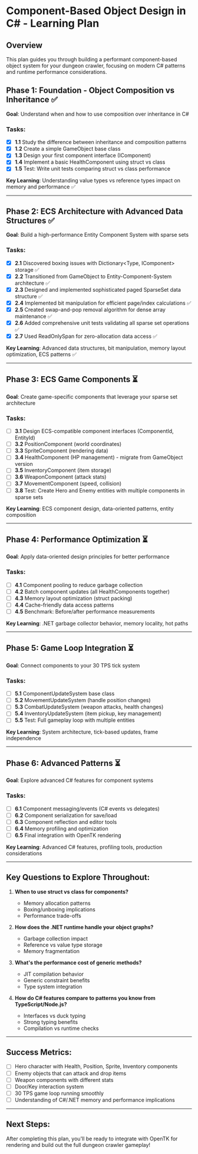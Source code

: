 # Component-Based Object Design in C# - Learning Plan

## Overview
This plan guides you through building a performant component-based object system for your dungeon crawler, focusing on modern C# patterns and runtime performance considerations.

## Phase 1: Foundation - Object Composition vs Inheritance ✅
**Goal**: Understand when and how to use composition over inheritance in C#

### Tasks:
- [x] **1.1** Study the difference between inheritance and composition patterns
- [x] **1.2** Create a simple GameObject base class
- [x] **1.3** Design your first component interface (IComponent)
- [x] **1.4** Implement a basic HealthComponent using struct vs class
- [x] **1.5** Test: Write unit tests comparing struct vs class performance

**Key Learning**: Understanding value types vs reference types impact on memory and performance ✅

---

## Phase 2: ECS Architecture with Advanced Data Structures ✅
**Goal**: Build a high-performance Entity Component System with sparse sets

### Tasks:
- [x] **2.1** Discovered boxing issues with Dictionary<Type, IComponent> storage ✅
- [x] **2.2** Transitioned from GameObject to Entity-Component-System architecture ✅
- [x] **2.3** Designed and implemented sophisticated paged SparseSet<T> data structure ✅
- [x] **2.4** Implemented bit manipulation for efficient page/index calculations ✅
- [x] **2.5** Created swap-and-pop removal algorithm for dense array maintenance ✅
- [x] **2.6** Added comprehensive unit tests validating all sparse set operations ✅
- [x] **2.7** Used ReadOnlySpan<T> for zero-allocation data access ✅

**Key Learning**: Advanced data structures, bit manipulation, memory layout optimization, ECS patterns ✅

---

## Phase 3: ECS Game Components ⏳
**Goal**: Create game-specific components that leverage your sparse set architecture

### Tasks:
- [ ] **3.1** Design ECS-compatible component interfaces (ComponentId, EntityId)
- [ ] **3.2** PositionComponent (world coordinates) 
- [ ] **3.3** SpriteComponent (rendering data)
- [ ] **3.4** HealthComponent (HP management) - migrate from GameObject version
- [ ] **3.5** InventoryComponent (item storage)
- [ ] **3.6** WeaponComponent (attack stats)
- [ ] **3.7** MovementComponent (speed, collision)
- [ ] **3.8** Test: Create Hero and Enemy entities with multiple components in sparse sets

**Key Learning**: ECS component design, data-oriented patterns, entity composition

---

## Phase 4: Performance Optimization ⏳
**Goal**: Apply data-oriented design principles for better performance

### Tasks:
- [ ] **4.1** Component pooling to reduce garbage collection
- [ ] **4.2** Batch component updates (all HealthComponents together)
- [ ] **4.3** Memory layout optimization (struct packing)
- [ ] **4.4** Cache-friendly data access patterns
- [ ] **4.5** Benchmark: Before/after performance measurements

**Key Learning**: .NET garbage collector behavior, memory locality, hot paths

---

## Phase 5: Game Loop Integration ⏳
**Goal**: Connect components to your 30 TPS tick system

### Tasks:
- [ ] **5.1** ComponentUpdateSystem base class
- [ ] **5.2** MovementUpdateSystem (handle position changes)
- [ ] **5.3** CombatUpdateSystem (weapon attacks, health changes)
- [ ] **5.4** InventoryUpdateSystem (item pickup, key management)
- [ ] **5.5** Test: Full gameplay loop with multiple entities

**Key Learning**: System architecture, tick-based updates, frame independence

---

## Phase 6: Advanced Patterns ⏳
**Goal**: Explore advanced C# features for component systems

### Tasks:
- [ ] **6.1** Component messaging/events (C# events vs delegates)
- [ ] **6.2** Component serialization for save/load
- [ ] **6.3** Component reflection and editor tools
- [ ] **6.4** Memory profiling and optimization
- [ ] **6.5** Final integration with OpenTK rendering

**Key Learning**: Advanced C# features, profiling tools, production considerations

---

## Key Questions to Explore Throughout:

1. **When to use struct vs class for components?**
   - Memory allocation patterns
   - Boxing/unboxing implications
   - Performance trade-offs

2. **How does the .NET runtime handle your object graphs?**
   - Garbage collection impact
   - Reference vs value type storage
   - Memory fragmentation

3. **What's the performance cost of generic methods?**
   - JIT compilation behavior
   - Generic constraint benefits
   - Type system integration

4. **How do C# features compare to patterns you know from TypeScript/Node.js?**
   - Interfaces vs duck typing
   - Strong typing benefits
   - Compilation vs runtime checks

---

## Success Metrics:
- [ ] Hero character with Health, Position, Sprite, Inventory components
- [ ] Enemy objects that can attack and drop items
- [ ] Weapon components with different stats
- [ ] Door/Key interaction system
- [ ] 30 TPS game loop running smoothly
- [ ] Understanding of C#/.NET memory and performance implications

---

## Next Steps:
After completing this plan, you'll be ready to integrate with OpenTK for rendering and build out the full dungeon crawler gameplay!